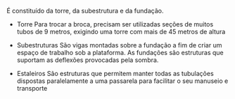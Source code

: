 É constituído da torre,  da subestrutura e da fundação.

- Torre
	Para trocar a broca, precisam ser utilizadas seções de muitos tubos de 9 metros, exigindo uma  torre com mais de 45 metros de altura

- Subestruturas
	São vigas montadas sobre a fundação a fim de criar um espaço de trabalho sob a plataforma.
	As fundações são estruturas que suportam as deflexões provocadas pela sombra.

- Estaleiros
	São estruturas que permitem manter todas as tubulações dispostas paralelamente a uma passarela para facilitar o seu manuseio e transporte

